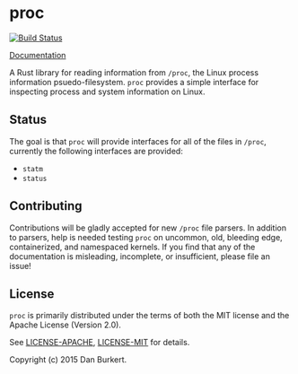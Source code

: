 # proc

[![Build
Status](https://travis-ci.org/danburkert/proc-rs.svg)](https://travis-ci.org/danburkert/proc-rs)

[Documentation](https://danburkert.github.io/proc-rs/proc/index.html)

A Rust library for reading information from `/proc`, the Linux process
information psuedo-filesystem. `proc` provides a simple interface for inspecting
process and system information on Linux.

## Status

The goal is that `proc` will provide interfaces for all of the files in `/proc`,
currently the following interfaces are provided:

* `statm`
* `status`

## Contributing

Contributions will be gladly accepted for new `/proc` file parsers.  In addition
to parsers, help is needed testing `proc` on uncommon, old, bleeding edge,
containerized, and namespaced kernels. If you find that any of the documentation
is misleading, incomplete, or insufficient, please file an issue!

## License

`proc` is primarily distributed under the terms of both the MIT license and the
Apache License (Version 2.0).

See [LICENSE-APACHE](LICENSE-APACHE), [LICENSE-MIT](LICENSE-MIT) for details.

Copyright (c) 2015 Dan Burkert.
